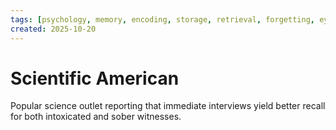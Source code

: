 ```yaml
---
tags: [psychology, memory, encoding, storage, retrieval, forgetting, eyewitness, amnesia, alzheimers, cte]
created: 2025-10-20
---
```

# Scientific American

Popular science outlet reporting that immediate interviews yield better recall for both intoxicated and sober witnesses.
